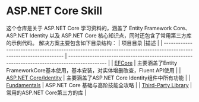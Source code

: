 # ASP.NET Core Skill
这个仓库是关于 ASP.NET Core 学习资料的，涵盖了 Entity Framework Core、ASP.NET Identity 以及 ASP.NET Core 核心知识点，同时还包含了常用第三方库的示例代码。
解决方案主要包含如下目录结构：
| 项目目录                                                                                                            |描述                                                                                           |
| ------------------------------------------------------------------------------------------------------------------ | ---------------------------------------------------------------------------------------------- |
| [EFCore](https://github.com/bingbing-gui/Asp.Net-Core-Skill/tree/master/EntityFrameworkCore)                            | 主要涵盖了Entity FrameworkCore基本使用，基本安装，对实体增删改查，Fluent API使用            |
| [ASP.NET Core/Identity](https://github.com/bingbing-gui/Asp.Net-Core-Skill/tree/master/AspNetCore.Identity/Identity)    | 主要涵盖了ASP.NET Core Identity组件中所有功能                                             |
| [Fundamentals](https://github.com/bingbing-gui/Asp.Net-Core-Skill/tree/master/Fundamentals)                             | ASP.NET Core 基础与高阶技能全攻略                                                        |
| [Third-Party Library](https://github.com/bingbing-gui/Asp.Net-Core-Skill/tree/master/Third-Party.Library)               | 常用的ASP.NET Core第三方的库       |

